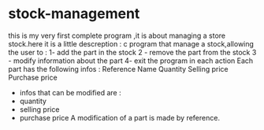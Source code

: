 # stock-management
this is my very first complete program ,it is about managing a store stock.here it is a little descreption :
c program that manage a stock,allowing the user to :
1- add the part in the stock 
2 - remove the part from the stock
3 - modify information about the part
4- exit the program in each action 
Each part has the following infos :
Reference 
Name 
Quantity 
Selling price 
Purchase price 
- infos that can be modified are :
- quantity 
- selling price 
- purchase price 
A modification of a part is made by reference.
